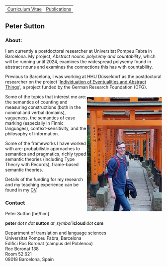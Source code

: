 <table>
  <tbody>
    <tr>
      <td><a href="cv">Curriculum Vitae</a></td>
      <td><a href="papers">Publications</a></td>
    </tr>
    </tbody>
</table>



## Peter Sutton

<!-- wp:heading {"level":3} -->
<h3>About:</h3>
<!-- /wp:heading -->

<!-- wp:paragraph -->
<p>I am currently a postdoctoral researcher at Universitat Pompeu Fabra in Barcelona. My project, <i>Abstract nouns: polysemy and countability</i>, which will be running until 2024, examines the widespread polysemy found in abstract nouns and examines the connections this has with countability. </p>

<p>Previous to Barcelona, I was working at HHU Düsseldorf as the postdoctoral researcher on the project&nbsp;'<a href="https://sites.google.com/view/individuation">Individuation of Eventualities and Abstract Things</a>', a project funded by the German Research Foundation (DFG).</p>
<!-- /wp:paragraph -->

<!-- wp:image {"align":"left","id":88,"width":241,"height":367} -->
<!--<div class="wp-block-image"><figure class="alignleft is-resized">
  </figure></div> -->
  
<img src="photo1.jpeg" align="right" alt="" class="wp-image-88" width="241" height="367" style="margin: 10px 0px 0px 0px;" />

<p>Some of the topics that interest me are: the semantics of counting and measuring constructions (both in the nominal and verbal domains), vagueness, the semantics of case marking (especially in Finnic languages), context-sensitivity, and the philosophy of information.</p>


<!-- wp:paragraph -->
<p>Some of the frameworks I have worked with are: probabilistic approaches to semantics and pragmatics, richly typed semantic theories (including Type Theory with Records), frame-based semantic theories.</p>
<!-- /wp:paragraph -->

<!-- wp:paragraph -->
<p>Details of the funding for my research and my teaching experience can be found in&nbsp;my <a href="cv21_01.pdf" data-type="page" data-id="29">CV</a>.</p>
<!-- /wp:paragraph -->



### Contact

<p>Peter Sutton [he/him]</p>

<p><strong>peter&nbsp;</strong><em>dot</em><strong>&nbsp;r&nbsp;</strong><em>dot</em><strong>&nbsp;sutton&nbsp;</strong><em>at_symbol</em><strong>&nbsp;icloud&nbsp;</strong><em>dot</em><strong>&nbsp;com</strong></p>

<p> Department of translation and language sciences <br>
Universitat Pompeu Fabra, Barcelona <br>
Edifici Roc Boronat (campus del Poblenou) <br>
Roc Boronat 138  <br>
Room 52.621 <br>
08018 Barcelona, Spain</p>
<!--<p>Heinrich-Heine-Universität Düsseldorf<br>Abteilung für Allgemeine Sprachwissenschaft <br>Institut für Sprache und Information<br>24.53 &nbsp;00.87<br>Universitätsstraße 1<br>40225 Düsseldorf</p> --> 



<!--
You can use the [editor on GitHub](https://github.com/peter-sutton/peter-sutton.github.io/edit/main/index.md) to maintain and preview the content for your website in Markdown files.

Whenever you commit to this repository, GitHub Pages will run [Jekyll](https://jekyllrb.com/) to rebuild the pages in your site, from the content in your Markdown files.

### Markdown

Markdown is a lightweight and easy-to-use syntax for styling your writing. It includes conventions for

```markdown
Syntax highlighted code block

# Header 1
## Header 2
### Header 3

- Bulleted
- List

1. Numbered
2. List

**Bold** and _Italic_ and `Code` text

[Link](url) and ![Image](src)
```

For more details see [GitHub Flavored Markdown](https://guides.github.com/features/mastering-markdown/).

### Jekyll Themes

Your Pages site will use the layout and styles from the Jekyll theme you have selected in your [repository settings](https://github.com/peter-sutton/peter-sutton.github.io/settings). The name of this theme is saved in the Jekyll `_config.yml` configuration file.

### Support or Contact

Having trouble with Pages? Check out our [documentation](https://docs.github.com/categories/github-pages-basics/) or [contact support](https://support.github.com/contact) and we’ll help you sort it out.-->
